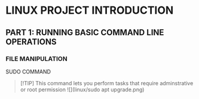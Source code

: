 #    LINUX PROJECT INTRODUCTION

## PART 1: RUNNING BASIC COMMAND LINE OPERATIONS

### FILE MANIPULATION
SUDO COMMAND 
>[!TIP] This command lets you perform tasks that require adminstrative or root permission
![](linux/sudo apt upgrade.png)


